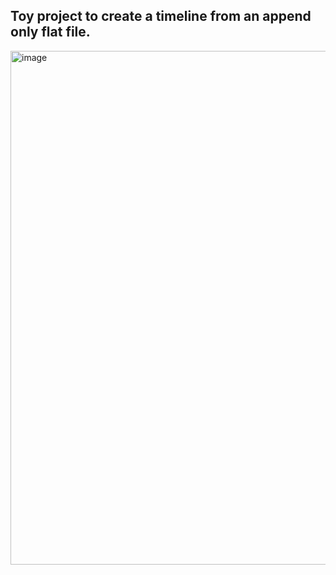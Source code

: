 ## Toy project to create a timeline from an append only flat file.

<img width="822" alt="image" src="https://user-images.githubusercontent.com/14410/91098223-034bd280-e659-11ea-9498-6e93aef3584b.png">

